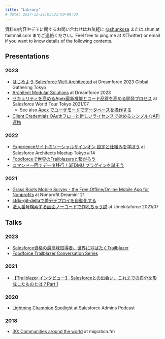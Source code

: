 ```yaml
---
title: "Library"
# date: 2017-12-21T03:21:00+08:00
---
```

資料の内容やデモに関するお問い合わせはお気軽に [@shunkosa](https://www.twitter.com/shunkosa) または shun at fastmail.com までご連絡ください。Feel free to ping me at X(Twitter) or email if you want to know details of the following contents.

## Presentations
### 2023
* [はじめよう Salesforce Well-Architected](https://docs.google.com/presentation/d/1azqLov8l9sjdbWfeo-CF3-n_rC1r8bHt2-9vV8J_5bY/edit?usp=sharing) at Dreamforce 2023 Global Gathering Tokyo
* [Architect Modular Solutions](../posts/img/df23.png) at Dreamforce 2023
* [セキュリティを高めるApex最新機能とコード品質を高める開発プロセス](https://drive.google.com/drive/folders/1s-9uMTzcS94qObx3dKYU4aKeZqQvPk0S?ths=true) at Salesforce World Tour Tokyo 2021/07
  * See also [Apex でユーザモードでデータベースを操作する](https://qiita.com/shunkosa/items/1a1bbe25165d19b6d510)
* [Client Credentials OAuthフローと新しいライセンスで始めるシンプルなAPI連携](https://docs.google.com/presentation/d/1l9pIWeSbabllF362Q6uq_o0HzzXenQqlKyY-mPaECOI/edit?usp=sharing)

### 2022
* [Experienceサイトのソーシャルサインオン 設定と仕組みを学ぼう](https://docs.google.com/presentation/d/1EfqmrMV2DhbTASxpBdCuRlKdJOuQa9X4B0grxhAh13Y/edit?usp=sharing) at Salesforce Architects Meetup Tokyo＃14
* [Foodforceで世界のTrailblazersと繋がろう](https://docs.google.com/presentation/d/1Mo_v0rw83R9jY6F_iEBUzfZAwo4cSIBobsXMzUUK01w/edit?usp=sharing)
* [コマンド一回でデータ移行！SFDMU プラグインを試そう](https://docs.google.com/presentation/d/19Yh6FkyluJA35OQ3eo5YWC9zSYM2t50s8NKaJnBm5ds/edit?usp=sharing)

### 2021
* [Grass Roots Mobile Survey - the Free Offline/Online Mobile App for Nonprofits](https://www.youtube.com/watch?v=8-oT0hvZXJw) at Nonprofit Dreamin' 21
* [sfdx-git-deltaで差分デプロイを自動化する](https://docs.google.com/presentation/d/1GZjZnq_CFRB94Q81cUhgrC3GB6zExDwUbicvaUg3fNE/edit?usp=sharing)
* [法人番号検索する画面ノーコードで作れちゃう説](https://docs.google.com/presentation/d/19cWOLP6Esvf-5rfhyNY6q0aLnANSZ5fBUAM4gJ0yrF8/edit?usp=sharing) at Umekitaforce 2021/07

## Talks
### 2023
* [Salesforce資格の最高峰取得者。世界に羽ばたくTrailblazer](https://www.salesforce.com/jp/blog/jp-achieved-highest-salesforce-qualification/)
* [Foodforce Trailblazer Conversation Series](https://www.linkedin.com/feed/update/urn:li:activity:7135574836231196673/)

### 2021
* [【Trailblazer インタビュー】 Salesforceとの出会い、これまでの自分を形成したものとは？Part 1](https://www.salesforce.com/jp/blog/trailblazers-vol8/)

### 2020
* [Lightning Champion Spotlight](https://admin.salesforce.com/blog/2020/lightning-champion-spotlight-shun-kosaka) at Salesforce Admins Podcast

### 2018
* [30: Communities around the world](https://migration.fm/030/) at migration.fm


